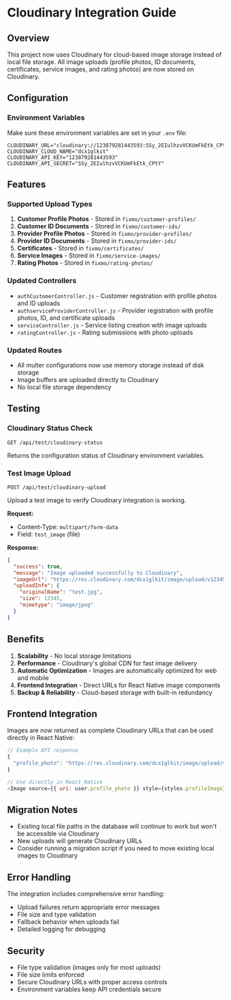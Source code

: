 # Cloudinary Integration Guide

## Overview
This project now uses Cloudinary for cloud-based image storage instead of local file storage. All image uploads (profile photos, ID documents, certificates, service images, and rating photos) are now stored on Cloudinary.

## Configuration

### Environment Variables
Make sure these environment variables are set in your `.env` file:

```env
CLOUDINARY_URL="cloudinary://123879281443593:SSy_2EIulhzvVCKUmFkEtk_CPtY@dcx1glkit"
CLOUDINARY_CLOUD_NAME="dcx1glkit"
CLOUDINARY_API_KEY="123879281443593"
CLOUDINARY_API_SECRET="SSy_2EIulhzvVCKUmFkEtk_CPtY"
```

## Features

### Supported Upload Types
1. **Customer Profile Photos** - Stored in `fixmo/customer-profiles/`
2. **Customer ID Documents** - Stored in `fixmo/customer-ids/`
3. **Provider Profile Photos** - Stored in `fixmo/provider-profiles/`
4. **Provider ID Documents** - Stored in `fixmo/provider-ids/`
5. **Certificates** - Stored in `fixmo/certificates/`
6. **Service Images** - Stored in `fixmo/service-images/`
7. **Rating Photos** - Stored in `fixmo/rating-photos/`

### Updated Controllers
- `authCustomerController.js` - Customer registration with profile photos and ID uploads
- `authserviceProviderController.js` - Provider registration with profile photos, ID, and certificate uploads
- `serviceController.js` - Service listing creation with image uploads
- `ratingController.js` - Rating submissions with photo uploads

### Updated Routes
- All multer configurations now use memory storage instead of disk storage
- Image buffers are uploaded directly to Cloudinary
- No local file storage dependency

## Testing

### Cloudinary Status Check
```
GET /api/test/cloudinary-status
```
Returns the configuration status of Cloudinary environment variables.

### Test Image Upload
```
POST /api/test/cloudinary-upload
```
Upload a test image to verify Cloudinary integration is working.

**Request:**
- Content-Type: `multipart/form-data`
- Field: `test_image` (file)

**Response:**
```json
{
  "success": true,
  "message": "Image uploaded successfully to Cloudinary",
  "imageUrl": "https://res.cloudinary.com/dcx1glkit/image/upload/v1234567890/fixmo/test-uploads/test_1234567890.jpg",
  "uploadInfo": {
    "originalName": "test.jpg",
    "size": 12345,
    "mimetype": "image/jpeg"
  }
}
```

## Benefits

1. **Scalability** - No local storage limitations
2. **Performance** - Cloudinary's global CDN for fast image delivery
3. **Automatic Optimization** - Images are automatically optimized for web and mobile
4. **Frontend Integration** - Direct URLs for React Native image components
5. **Backup & Reliability** - Cloud-based storage with built-in redundancy

## Frontend Integration

Images are now returned as complete Cloudinary URLs that can be used directly in React Native:

```javascript
// Example API response
{
  "profile_photo": "https://res.cloudinary.com/dcx1glkit/image/upload/v1234567890/fixmo/customer-profiles/customer_profile_user_email_com_1234567890.jpg"
}

// Use directly in React Native
<Image source={{ uri: user.profile_photo }} style={styles.profileImage} />
```

## Migration Notes

- Existing local file paths in the database will continue to work but won't be accessible via Cloudinary
- New uploads will generate Cloudinary URLs
- Consider running a migration script if you need to move existing local images to Cloudinary

## Error Handling

The integration includes comprehensive error handling:
- Upload failures return appropriate error messages
- File size and type validation
- Fallback behavior when uploads fail
- Detailed logging for debugging

## Security

- File type validation (images only for most uploads)
- File size limits enforced
- Secure Cloudinary URLs with proper access controls
- Environment variables keep API credentials secure
